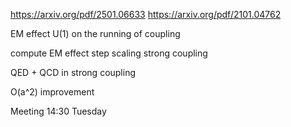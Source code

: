 https://arxiv.org/pdf/2501.06633
https://arxiv.org/pdf/2101.04762

EM effect U(1) on the running of coupling

compute EM effect step scaling strong coupling

QED + QCD in strong coupling

O(a^2) improvement 


Meeting 14:30 Tuesday 

